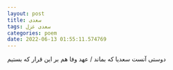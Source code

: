 ```yaml
---
layout: post
title: سعدی
tags: سعدی غزل
categories: poem
date: 2022-06-13 01:55:11.574769
---
```


دوستی آنست سعدیا که بماند / عهد وفا هم بر این قرار که بستیم
